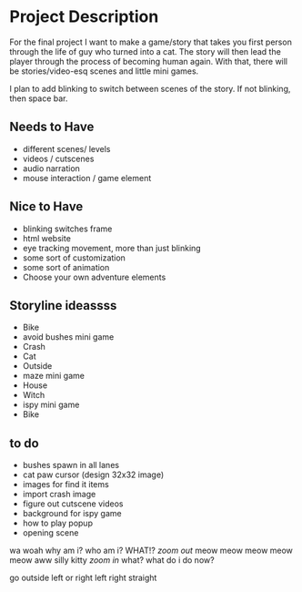 # Project Description
For the final project I want to make a game/story that takes you first person through the life of guy who turned into a cat. 
The story will then lead the player through the process of becoming human again. With that, there will be stories/video-esq scenes and little mini games.

I plan to add blinking to switch between scenes of the story. If not blinking, then space bar.

## Needs to Have
- different scenes/ levels
- videos / cutscenes
- audio narration
- mouse interaction / game element

## Nice to Have
- blinking switches frame
- html website
- eye tracking movement, more than just blinking
- some sort of customization
- some sort of animation
- Choose your own adventure elements

## Storyline ideassss
- Bike
- avoid bushes mini game
- Crash
- Cat
- Outside
- maze mini game
- House
- Witch
- ispy mini game
- Bike

## to do
- bushes spawn in all lanes
- cat paw cursor (design 32x32 image)
- images for find it items
- import crash image
- figure out cutscene videos
- background for ispy game
- how to play popup
- opening scene 

wa woah why am i? who am i? WHAT!?  *zoom out* meow meow meow meow meow aww silly kitty *zoom in* what? what do i do now?

go outside
left or right
left right straight